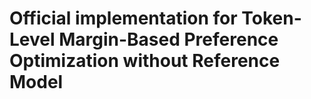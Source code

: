 # Official implementation for Token-Level Margin-Based Preference Optimization without Reference Model
